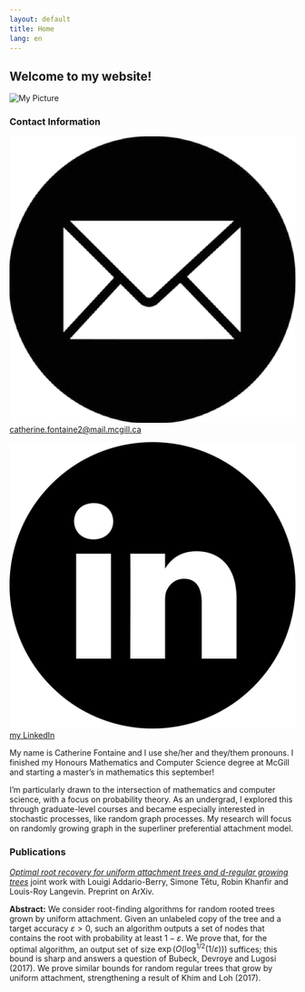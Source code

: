 ```yaml
---
layout: default
title: Home
lang: en
---
```


## Welcome to my website! 

<div class="right-block">
  <img src="/assets/images/my_pic.heic" alt="My Picture" class="profile-pic">
  <h3>Contact Information</h3>
  <div class="contact-info">
    <p><img src="/assets/images/email-icon.png" alt="Email" class="contact-icon"> <a href="mailto:catherine.fontaine2@mail.mcgill.ca">catherine.fontaine2@mail.mcgill.ca</a></p>
    <p><img src="/assets/images/linkedin-icon.png" alt="LinkedIn" class="contact-icon"> <a href="https://www.linkedin.com/in/catherine-f-236796206" target="_blank">my LinkedIn</a></p>
  </div>
</div>  


My name is Catherine Fontaine and I use she/her and they/them pronouns. I finished my Honours Mathematics and Computer Science degree at McGill and starting a master’s in mathematics this september! 

I’m particularly drawn to the intersection of mathematics and computer science, with a focus on probability theory. As an undergrad, I explored this through graduate-level courses and became especially interested in stochastic processes, like random graph processes. My research will focus on randomly growing graph in the superliner preferential attachment model. 

### Publications

[*Optimal root recovery for uniform attachment trees and d-regular growing trees*](https://arxiv.org/abs/2411.18614) joint work with Louigi Addario-Berry, Simone Têtu, Robin Khanfir and Louis-Roy Langevin. Preprint on ArXiv.

**Abstract:** We consider root-finding algorithms for random rooted trees grown by uniform attachment. Given an unlabeled copy of the tree and a target accuracy $\varepsilon > 0$, such an algorithm outputs a set of nodes that contains the root with probability at least $1−\varepsilon$. We prove that, for the optimal algorithm, an output set of size $\exp(O(\log^{1/2}(1/\varepsilon)))$ suffices; this bound is sharp and answers a question of Bubeck, Devroye and Lugosi (2017). We prove similar bounds for random regular trees that grow by uniform attachment, strengthening a result of Khim and Loh (2017).

